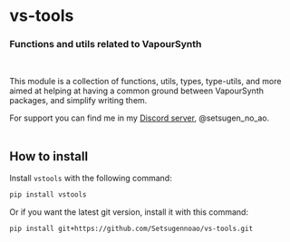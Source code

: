 # vs-tools

### Functions and utils related to VapourSynth

<br>

This module is a collection of functions, utils, types, type-utils, and more aimed at helping at having a common ground between VapourSynth packages, and simplify writing them.

For support you can find me in my [Discord server](https://discord.gg/setsugen), @setsugen_no_ao. <br><br>

## How to install

Install `vstools` with the following command:

```sh
pip install vstools
```

Or if you want the latest git version, install it with this command:

```sh
pip install git+https://github.com/Setsugennoao/vs-tools.git
```

<br>
